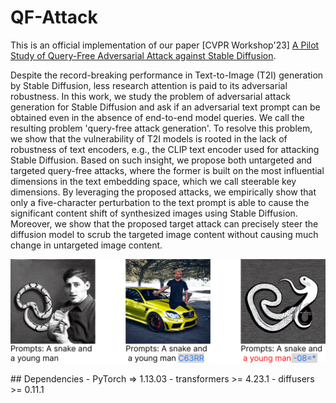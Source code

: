# QF-Attack
This is an official implementation of our paper [CVPR Workshop'23] [A Pilot Study of Query-Free Adversarial Attack against Stable Diffusion](https://arxiv.org/abs/2303.16378).

Despite the record-breaking performance in Text-to-Image (T2I) generation by Stable Diffusion, less research attention is paid to its adversarial robustness. In this work, we study the problem of adversarial attack generation for Stable Diffusion and ask if an adversarial text prompt can be obtained even in the absence of end-to-end model queries. We call the resulting problem 'query-free attack generation'. To resolve this problem, we show that the vulnerability of T2I models is rooted in the lack of robustness of text encoders, e.g., the CLIP text encoder used for attacking Stable Diffusion. Based on such insight, we propose both untargeted and targeted query-free attacks, where the former is built on the most influential dimensions in the text embedding space, which we call steerable key dimensions. By leveraging the proposed attacks, we empirically show that only a five-character perturbation to the text prompt is able to cause the significant content shift of synthesized images using Stable Diffusion. Moreover, we show that the proposed target attack can precisely steer the diffusion model to scrub the targeted image content without causing much change in untargeted image content.
<p>
<img src="Image/Fig1.png" width="888" >
</p>
## Dependencies
- PyTorch => 1.13.03
- transformers >= 4.23.1
- diffusers >= 0.11.1